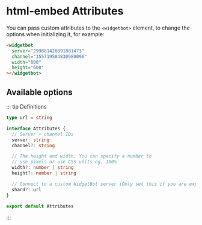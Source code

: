 # html-embed Attributes

You can pass custom attributes to the `<widgetbot>` element, to change the options when initializing it, for example:

```html
<widgetbot
  server="299881420891881473"
  channel="355719584830980096"
  width="800"
  height="600"
></widgetbot>
```

## Available options

::: tip Definitions

```ts
type url = string

interface Attributes {
  // Server + channel IDs
  server: string
  channel?: string

  // The height and width. You can specify a number to
  // use pixels or use CSS units eg. 100%
  width?: number | string
  height?: number | string

  // Connect to a custom WidgetBot server (Only set this if you are explicitly told to)
  shard?: url
}

export default Attributes
```
:::
